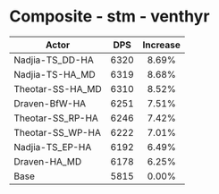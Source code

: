 # Composite - stm - venthyr
| Actor | DPS | Increase |
|---|:---:|:---:|
|Nadjia-TS_DD-HA|6320|8.69%|
|Nadjia-TS-HA_MD|6319|8.68%|
|Theotar-SS-HA_MD|6310|8.52%|
|Draven-BfW-HA|6251|7.51%|
|Theotar-SS_RP-HA|6246|7.42%|
|Theotar-SS_WP-HA|6222|7.01%|
|Nadjia-TS_EP-HA|6192|6.49%|
|Draven-HA_MD|6178|6.25%|
|Base|5815|0.00%|
